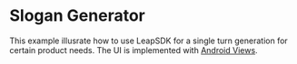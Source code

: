 Slogan Generator
===
This example illusrate how to use LeapSDK for a single turn generation for certain product needs. The UI is implemented with [Android Views](https://developer.android.com/develop/ui/views/layout/declaring-layout).
